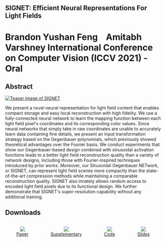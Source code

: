 ## SIGNET: Efficient Neural Representations For Light Fields 
# Brandon Yushan Feng&nbsp;&nbsp;&nbsp;&nbsp;Amitabh Varshney International Conference on Computer Vision (ICCV 2021) - Oral

## Abstract

[![Teaser image of SIGNET](resources/teaser.png)](https://brandonyfeng.github.io/papers/SIGNET.pdf)

We present a novel neural representation for light field content that enables compact storage and easy local reconstruction with high fidelity. 
We use a fully-connected neural network to learn the mapping function between each light field pixel's coordinates and its corresponding color values.
Since neural networks that simply take in raw coordinates are unable to accurately learn data containing fine details,
we present an input transformation strategy based on the Gegenbauer polynomials, which previously showed theoretical advantages over the Fourier basis. 
We conduct experiments that show our Gegenbauer-based design combined with sinusoidal activation functions leads to a better light field reconstruction quality than a variety of network designs, including those with Fourier-inspired techniques introduced by prior works. Moreover, our SInusoidal Gegenbauer NETwork, or SIGNET, can represent light field scenes more compactly than the state-of-the-art compression methods while maintaining a comparable reconstruction quality. SIGNET also innately allows random access to encoded light field pixels due to its functional design. We further demonstrate that SIGNET's super-resolution capability without any additional training.

## Downloads

<div style="display: flex; text-align:center; flex-direction: row; flex-wrap: wrap;">
<div style="margin:1rem; flex-grow: 1;"><a href="https://brandonyfeng.github.io/papers/SIGNET.pdf"><img style="max-width:10rem;" src="resources/paper.jpg"><br><label>Paper</label></a><br></div>
<div style="margin:1rem; flex-grow: 1;"><a href="resources/SIGNET_supplementary.pdf"><img style="max-width:10rem;" src="resources/supplementary.jpg"><br>Supplementary</a></div>
<div style="margin:1rem; flex-grow: 1;"><a href="https://github.com/AugmentariumLab/SIGNET"><img style="max-width:10rem;" src="resources/github.jpg"><br>Code</a></div>
<div style="margin:1rem; flex-grow: 1;"><a href="https://docs.google.com/presentation/d/15iIS2_9XapnSUtHnTNXNibJ7aeYD9ZYEnJqey0AlB88"><img style="max-width:10rem;" src="resources/slides.jpg"><br>Slides</a></div>
</div>

